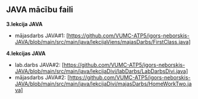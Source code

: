 ## JAVA mācību faili

**3.lekcija JAVA**
- mājasdarbs JAVA#1: [https://github.com/VUMC-ATP5/igors-neborskis-JAVA/blob/main/src/main/java/lekcijaViens/majasDarbs/FirstClass.java]

**4.lekcijas JAVA**
- lab.darbs JAVA#2: [https://github.com/VUMC-ATP5/igors-neborskis-JAVA/blob/main/src/main/java/lekcijaDivi/labDarbs/LabDarbsDivi.java]
- mājasdarbs JAVA#2: [https://github.com/VUMC-ATP5/igors-neborskis-JAVA/blob/main/src/main/java/lekcijaDivi/majasDarbs/HomeWorkTwo.java]
